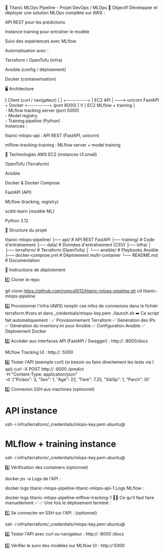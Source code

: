 🚀 Titanic MLOps Pipeline - Projet DevOps / MLOps
🎯 Objectif
Développer et déployer une solution MLOps complète sur AWS :

API REST pour les prédictions

Instance training pour entraîner le modèle

Suivi des expériences avec MLflow

Automatisation avec :

Terraform / OpenTofu (infra)

Ansible (config / déploiement)

Docker (containerisation)

🖥️ Architecture

[ Client (curl / navigateur) ]
          |
    +-----------+
    | EC2 API   |  --->  uvicorn FastAPI  + Docker
    +-----------+         (port 8000)
          |
          V
[ EC2 MLflow + training ]  
    - MLflow tracking server (port 5000)  
    - Model registry  
    - Training pipeline (Python)  
Instances :

titanic-mlops-api : API REST (FastAPI, uvicorn)

mlflow-tracking-training : MLflow server + model training

🔨 Technologies
AWS EC2 (instances t3.small)

OpenTofu (Terraform)

Ansible

Docker & Docker Compose

FastAPI (API)

MLflow (tracking, registry)

scikit-learn (modèle ML)

Python 3.12

📁 Structure du projet

titanic-mlops-pipeline/
├── api/                 # API REST FastAPI
├── training/            # Code d'entraînement
├── data/                # Données d'entraînement (CSV)
├── infra/
│   ├── terraform/       # Terraform (OpenTofu)
│   └── ansible/         # Playbooks Ansible
├── docker-compose.yml   # Déploiement multi-container
└── README.md            # Documentation

🚀 Instructions de déploiement

1️⃣ Cloner le repo

git clone https://github.com/romca1012/titanic-mlops-pipeline.git
cd titanic-mlops-pipeline


2️⃣ Provisionner l'infra (AWS)
remplir ces infos de connexions dans le fichier terraform.tfvars et dans _credentials/mlops-key.pem
./launch.sh
➡️ Ce script fait automatiquement :
✅ Provisionnement Terraform
✅ Génération des IPs
✅ Génération du inventory.ini pour Ansible
✅ Configuration Ansible
✅ Déploiement Docker

3️⃣ Accéder aux interfaces
API (FastAPI / Swagger) :
http:// <IP-API> :8000/docs

MLflow Tracking UI :
http:// <IP-MLFLOW> :5000

4️⃣ Tester l'API (exemple curl) (si besoin ou faire directement les tests via l api)
curl -X POST http:// <IP-API>:8000 /predict \
-H "Content-Type: application/json" \
-d '{"Pclass": 3, "Sex": 1, "Age": 22, "Fare": 7.25, "SibSp": 1, "Parch": 0}'


5️⃣ Connexion SSH aux machines (optionnel)
# API instance
ssh -i infra/terraform/_credentials/mlops-key.pem ubuntu@ <IP-API> 

# MLflow + training instance
ssh -i infra/terraform/_credentials/mlops-key.pem ubuntu@ <IP-MLFLOW> 

6️⃣ Vérification des containers (optionnel)

docker ps -a
Logs de l'API :

docker logs titanic-mlops-pipeline-titanic-mlops-api-1
Logs MLflow :

docker logs titanic-mlops-pipeline-mlflow-tracking-1
🧑‍🏫 Ce qu'il faut faire manuellement ✅
✅ Une fois le déploiement terminé :

1️⃣ Se connecter en SSH sur l'API : (optionnel)

ssh -i infra/terraform/_credentials/mlops-key.pem ubuntu@ <IP-API> 

2️⃣ Tester l'API avec curl ou navigateur :
http:// <IP-API>:8000 /docs

3️⃣ Vérifier le suivi des modèles sur MLflow UI :
http://<IP-MLFLOW>:5000

